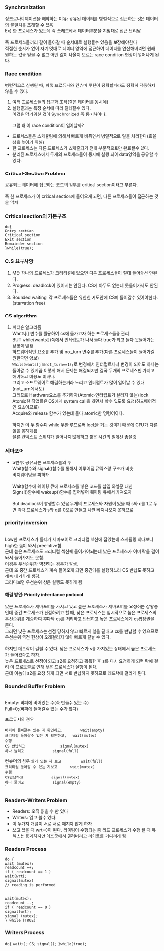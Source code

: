 ### Synchronization
싱크로나이제이션을 해야하는 이유: 공유된 데이터를 병렬적으로 접근하는 것은 데이터의 불일치를 초래할 수 있음
<br>Ex) 한 프로세스가 있는데 각 쓰레드에서 데이터부분을 지맘대로 접근 난리남
<br><br>즉 프로세스들끼리 같이 돌아갈 때 순서대로 실행될수 있음을 보장해야한다
<br>적절한 순서가 없이 자기 멋대로 데이터 영역에 접근하여 데이터를 연산해버리면 원래 원하는 값을 얻을 수 없고 어떤 값이 나올지 모르는 race condition 현상이 일어나게 된다.
### Race condition
병렬적으로 실행될 때, 비록 프로듀서와 컨슈머 루틴이 정확할지라도 정확히 작동하지 않을 수 있다.
1. 여러 프로세스들의 접근과 조작(같은 데이터를 동시에)
2. 실행결과는 특정 순서에 따라 달라질수 있다.
<br>이것을 막기위한 것이 Synchronized 즉 동기화이다.
<br><br>그럼 왜 이 race condition이 일어날까?
* 프로세스들은 스케쥴링에 의해서 빠르게 바뀌면서 병렬적으로 일을 처리한다(효율성을 높이기 위해)
* 한 프로세스는 다른 프로세스가 스케줄되기 전에 부분적으로만 완료될수 있다.
* 분리된 프로세스에서 두개의 프로세스들이 동시에 실행 되어 data영역을 공유할 수 있다.
### Critical-Section Problem
공유되는 데이터에 접근하는 코드의 일부를 critical section이라고 부른다.
<br><br>즉 한 프로세스가 이 critical section에 들어오게 되면, 다른 프로세스들이 접근하는 것을 막자
### Critical section의 기본구조
`do{`<br>
`Entry section`<br>
	`Critical section`<br>
`Exit section`<br>
	`Remainder section`<br>
`}while(true);`<br>

### C.S 요구사항
1. ME: 하나의 프로세스가 크리티컬에 있으면 다른 프로세스들이 절대 들어와선 안된다.
2. Progress: deadlock이 있어서는 안된다. CS에 아무도 없는데 못들어가서도 안된다.
3. Bounded waiting: 각 프로세스들은 유한한 시도안에 CS에 들어갈수 있어야한다.(starvation free)

### CS algorithm
1. 피터슨 알고리즘
<br>Wants[i] 변수를 활용하여 cs에 들가고자 하는 프로세스들을 관리
<br>BUT while(wants[])쪽에서 인터럽트가 나서 둘다 true가 되고 둘다 못들어가는 상황이 발생
<br>하드웨어적인 요소를 추가 및 not_turn 변수를 추가(다른 프로세스들이 들어가길 원한다면 양보)
<br>`While(wants[j]&not_turn==1);`로 변경해서 인터럽트나서 변경이 되어도 하나는 돌아갈 수 있게끔
이렇게 해서 문제는 해결되지만 결국 두개의 프로세스만 가지고 해야하고 비용도 비싸다.
<br>그리고 소프트웨어로 해결하는거라 느리고 인터럽트가 많이 일어날 수 있다(not_turn에서도)
<br>그러므로 Hardware요소를 추가하자(Atomic-인터럽트가 걸리지 않는) lock
<br>Atomic한 작업들은 OS에게 system call을 하면서 할수 있도록 요청(하드웨어적인 요소이므로)
<br>Acquire와 release 함수가 있는데 둘다 atomic한 명령어이다.
<br><br>하지만 이 두 함수다 while 무한 루프로써 lock을 거는 것이기 때문에 CPU가 다른일을 못하게됨
<br>물론 컨텍스트 스위치가 일어나지 않게하고 짧은 시간의 일에선 좋을것
### 세마포어
* S변수: 공유되는 프로세스들의 수
<br>Wait()함수와 signal()함수를 통해서 이루어짐 뮤텍스랑 구조가 비슷
<br>비지웨이팅을 피하자
<br><br>Wait()함수에 웨이팅 큐에 프로세스를 넣은 코드를 삽입 와일문 대신
<br>Signal()함수에 wakeup()함수를 집어넣어 웨이팅 큐에서 가져오자
<br><br>But deadlock이 발생할수 있음 두개의 프로세스와 자원이 있을 때 s와 q를 1로 두면 각각 프로세스가 s와 q를 0으로 만들고 나면 빠져나오지 못하므로
### priority inversion
<br>Low한 프로세스가 돌다가 세마포어로 크리티컬 섹션에 잡았는데 스케쥴링 하다보니 high한 놈이 와서 preemtive함.
<br>근데 높은 프로세스도 크리티컬 섹션에 들어가야되는데 낮은 프로세스가 이미 락을 걸어놔서 들어가지도 못함.
<br>이경우 우선순위가 역전되는 경우가 발생.
<br>근데 또 중간 프로세스가 계속 들어오게 되면 중간거를 실행하느라 CS 반납도 못하고 계속 대기하게 생김.
<br>그러다보면 우선순위 상은 실행도 못하게 됨
#### 해결 방안: Priority inheritance protocol
낮은 프로세스가 세마포어를 가지고 있고 높은 프로세스가 세마포어를 요청하는 상황중인데 중간 프로세스가 선점하려고 할 때, 낮은 프로세스는 임시적으로 높은 프로세스의 우선순위를 계승하여 후다닥 cs를 처리하고 반납하고 높은 프로세스에게 cs입장권을 준다.
<br>그러면 낮은 프로세스는 선점 당하지 않고 빠르게 일을 끝내고 cs를 반납할 수 있으므로 우선순위 역전 현상이 오래걸리지 않아 빠르게 끝날 수 있다.
<br><br>하지만 데드락이 걸릴 수 있다. 낮은 프로세스가 s를 가지있는 상태에서 높은 프로세스가 들어왔다고 하자.
<br>높은 프로세스로 선점이 되고 s2를 요청하고 획득한 후 s를 다시 요청하게 되면 락에 걸려 이 프로토콜로 인해 낮은 프로세스가 실행이 된다.
<br>근데 이놈이 s2를 요청 하게 되면 서로 반납하지 못하므로 데드락에 걸리게 된다.
### Bounded Buffer Problem
<br>Empty: 버퍼에 비어있는 수(즉 만들수 있는 수)
<br>Full=0;(버퍼에 들어갈수 있는 수가 없다)

프로듀서의 경우<br><br>
`버퍼에 들어갈수 있는 지 확인하고,      	wait(empty)`<br>
`크리티컬 들어갈수 있는 지 확인하고, 	wait(mutex)`<br>
`수행`<br>
`CS 반납하고				signal(mutex)`<br>
`하나 늘리고				signal(full)`<br>

컨슈머의 경우
`쓸거 있는 지 보고			wait(full)`<br>
`크리티컬 들어갈 수 있는 지보고		wait(mutex)`<br>
`수행`<br>
`CS반납하고				signal(mutex)`<br>
`하나 줄이고				signal(empty)`<br>
`
### Readers-Writers Problem
* Readers: 오직 읽을 수 만 있다
* Writers: 읽고 쓸수 있다.
* 이 두가지 개념이 서로 서로 깨지지 않게 하자
* 쓰고 있을 때 wrt=0이 된다. 라이팅이 수행되는 중 리드 프로세스가 수행 될 때 뮤텍스는 통과하지만 이프문에서 걸려버리고 라이트를 기다리게 됨
### Readers Process
`do {`<br>
`wait (mutex);`<br>
`readcount ++;`<br>
`if ( readcount == 1 )`<br>
`wait(wrt);`<br>
`signal(mutex)`<br>
`// reading is performed`<br><br>

`wait(mutex);`<br>
`readcount --;`<br>
`if ( readcount == 0 )`<br>
`signal(wrt);`<br>
`signal (mutex);`<br>
`} while (TRUE)`<br>

### Writers Process
`do{`
  `wait();`
  `CS;`
  `signal();`
`}while(true);`
